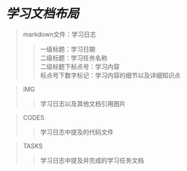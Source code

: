 # ***学习文档布局***
> markdown文件：学习日志  
>> 一级标题：学习日期  
>> 二级标题：学习任务名称  
>> 二级标题下标点号：学习内容  
>> 标点号下数字标记：学习内容的细节以及详细知识点  

> IMG
>> 学习日志以及其他文档引用图片  

> CODES  
>> 学习日志中提及的代码文件  

> TASKS
>> 学习日志中提及并完成的学习任务文档